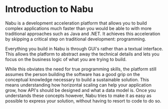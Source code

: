 # Introduction to Nabu

Nabu is a development acceleration platform that allows you to build complex applications much faster than you would be able to with more traditional approaches such as Java and .NET.
It achieves this acceleration by skipping a critical step on traditional development: programming.

Everything you build in Nabu is through GUI's rather than a textual interface. This allows the platform to abstract away the technical details and lets you focus on the business logic of what you are trying to build.

While this obviates the need for true programming skills, the platform still assumes the person building the software has a good grip on the conceptual knowledge necessary to build a sustainable solution.
This means understanding how horizontal scaling can help your application grow, how API's should be designed and what a data model is. Once you understands these concepts however, Nabu tries to make it as easy as possible to express your solution, without having to resort to code to do so.

